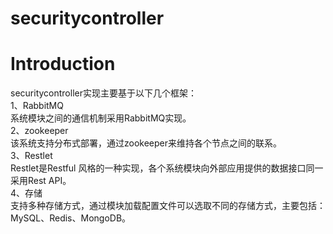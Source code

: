 # securitycontroller
  
# Introduction
  securitycontroller实现主要基于以下几个框架：  
  1、RabbitMQ  
     系统模块之间的通信机制采用RabbitMQ实现。  
  2、zookeeper  
     该系统支持分布式部署，通过zookeeper来维持各个节点之间的联系。  
  3、Restlet  
     Restlet是Restful 风格的一种实现，各个系统模块向外部应用提供的数据接口同一采用Rest API。  
  4、存储  
     支持多种存储方式，通过模块加载配置文件可以选取不同的存储方式，主要包括：MySQL、Redis、MongoDB。
